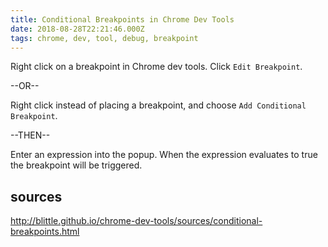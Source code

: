 ```yaml
---
title: Conditional Breakpoints in Chrome Dev Tools
date: 2018-08-28T22:21:46.000Z
tags: chrome, dev, tool, debug, breakpoint
---
```


Right click on a breakpoint in Chrome dev tools. Click `Edit Breakpoint`.

--OR--

Right click instead of placing a breakpoint, and choose `Add Conditional Breakpoint`.

--THEN--

Enter an expression into the popup. When the expression evaluates to true the breakpoint will be triggered.

## sources

http://blittle.github.io/chrome-dev-tools/sources/conditional-breakpoints.html
